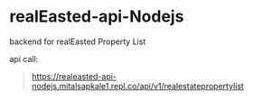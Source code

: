 # realEasted-api-Nodejs
backend for realEasted Property List


api call:
> https://realeasted-api-nodejs.mitalsapkale1.repl.co/api/v1/realestatepropertylist
